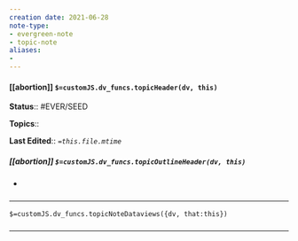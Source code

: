 ```yaml
---
creation date: 2021-06-28
note-type: 
- evergreen-note
- topic-note
aliases:
- 
---
```

 
#### [[abortion]] `$=customJS.dv_funcs.topicHeader(dv, this)`



**Status**:: #EVER/SEED 

**Topics**::  

**Last Edited**:: *`=this.file.mtime`*

##### [[abortion]] `$=customJS.dv_funcs.topicOutlineHeader(dv, this)`
- 

### <hr class="dataviews"/>

`$=customJS.dv_funcs.topicNoteDataviews({dv, that:this})`


### <hr class="references"/>
